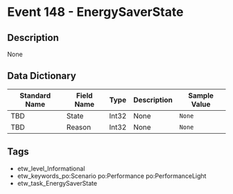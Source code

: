 # Event 148 - EnergySaverState

## Description
None

## Data Dictionary
|Standard Name|Field Name|Type|Description|Sample Value|
|---|---|---|---|---|
|TBD|State|Int32|None|`None`|
|TBD|Reason|Int32|None|`None`|

## Tags
* etw_level_Informational
* etw_keywords_po:Scenario po:Performance po:PerformanceLight
* etw_task_EnergySaverState
